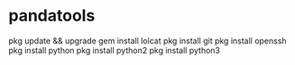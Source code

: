 # pandatools
pkg update && upgrade
gem install lolcat
pkg install git
pkg install openssh
pkg install python
pkg install python2
pkg install python3
